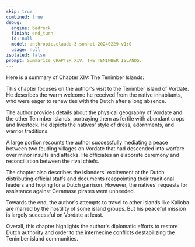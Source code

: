 ```yaml
---
skip: true
combined: true
debug:
  engine: bedrock
  finish: end_turn
  id: null
  model: anthropic.claude-3-sonnet-20240229-v1:0
  usage: null
isolated: false
prompt: Summarize CHAPTER XIV. THE TENIMBER ISLANDS.
---
```


Here is a summary of Chapter XIV: The Tenimber Islands:

This chapter focuses on the author's visit to the Tenimber island of Vordate. He describes the warm welcome he received from the native inhabitants, who were eager to renew ties with the Dutch after a long absence.

The author provides details about the physical geography of Vordate and the other Tenimber islands, portraying them as fertile with abundant crops and livestock. He depicts the natives' style of dress, adornments, and warrior traditions.

A large portion recounts the author successfully mediating a peace between two feuding villages on Vordate that had descended into warfare over minor insults and attacks. He officiates an elaborate ceremony and reconciliation between the rival chiefs.

The chapter also describes the islanders' excitement at the Dutch distributing official staffs and documents reappointing their traditional leaders and hoping for a Dutch garrison. However, the natives' requests for assistance against Ceramase pirates went unheeded.

Towards the end, the author's attempts to travel to other islands like Kalioba are marred by the hostility of some island groups. But his peaceful mission is largely successful on Vordate at least.

Overall, this chapter highlights the author's diplomatic efforts to restore Dutch authority and order to the internecine conflicts destabilizing the Tenimber island communities.
